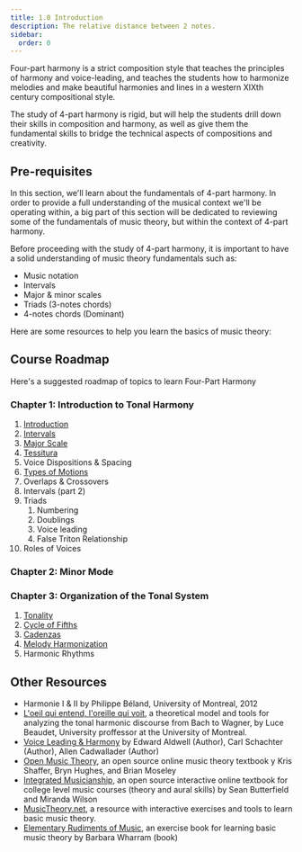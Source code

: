```yaml
---
title: 1.0 Introduction
description: The relative distance between 2 notes.
sidebar:
  order: 0
---
```


Four-part harmony is a strict composition style that teaches the principles of harmony and voice-leading, and teaches the students how to harmonize melodies and make beautiful harmonies and lines in a western XIXth century compositional style.

The study of 4-part harmony is rigid, but will help the students drill down their skills in composition and harmony, as well as give them the fundamental skills to bridge the technical aspects of compositions and creativity.

## Pre-requisites

In this section, we'll learn about the fundamentals of 4-part harmony. In order to provide a full understanding of the musical context we'll be operating within, a big part of this section will be dedicated to reviewing some of the fundamentals of music theory, but within the context of 4-part harmony.

Before proceeding with the study of 4-part harmony, it is important to have a solid understanding of music theory fundamentals such as:

- Music notation
- Intervals
- Major & minor scales
- Triads (3-notes chords)
- 4-notes chords (Dominant)

Here are some resources to help you learn the basics of music theory:

## Course Roadmap

Here's a suggested roadmap of topics to learn Four-Part Harmony

### Chapter 1: Introduction to Tonal Harmony

1. [Introduction](/four-part-harmony/01-fundamentals/00-introduction/)
2. [Intervals](/four-part-harmony/01-fundamentals/01-intervals)
3. [Major Scale](/four-part-harmony/01-fundamentals/02-major-scale/)
4. [Tessitura](/four-part-harmony/01-fundamentals/03-tessitura/)
5. Voice Dispositions & Spacing
6. [Types of Motions](/four-part-harmony/01-fundamentals/04-major-scale/)
7. Overlaps & Crossovers
8. Intervals (part 2)
9. Triads
   1. Numbering
   2. Doublings
   3. Voice leading
   4. False Triton Relationship
10. Roles of Voices

### Chapter 2: Minor Mode

### Chapter 3: Organization of the Tonal System

1. [Tonality](/four-part-harmony/03-harmonization/01-tonality/)
2. [Cycle of Fifths](/four-part-harmony/03-harmonization/02-cycle-of-fifths/)
3. [Cadenzas](/four-part-harmony/03-harmonization/03-cadenzas/)
4. [Melody Harmonization](/four-part-harmony/03-harmonization/04-melody-harmonization/)
5. Harmonic Rhythms

## Other Resources

- Harmonie I & II by Philippe Béland, University of Montreal, 2012
- [L'oeil qui entend, l'oreille qui voit](https://bw.musique.umontreal.ca/), a theoretical model and tools for analyzing the tonal harmonic discourse from Bach to Wagner, by Luce Beaudet, University proffessor at the University of Montreal.
- [Voice Leading & Harmony](https://www.amazon.com/Harmony-Voice-Leading-Edward-Aldwell/dp/0495189758) by Edward Aldwell (Author), Carl Schachter (Author), Allen Cadwallader (Author)
- [Open Music Theory](https://openmusictheory.github.io/), an open source online music theory textbook y Kris Shaffer, Bryn Hughes, and Brian Moseley
- [Integrated Musicianship](https://intmus.github.io/), an open source interactive online textbook for college level music courses (theory and aural skills) by Sean Butterfield and Miranda Wilson
- [MusicTheory.net](https://www.musictheory.net/), a resource with interactive exercises and tools to learn basic music theory.
- [Elementary Rudiments of Music](https://www.amazon.com/Elementary-Rudiments-Music-Barbara-Wharram/dp/0887970044), an exercise book for learning basic music theory by Barbara Wharram (book)
